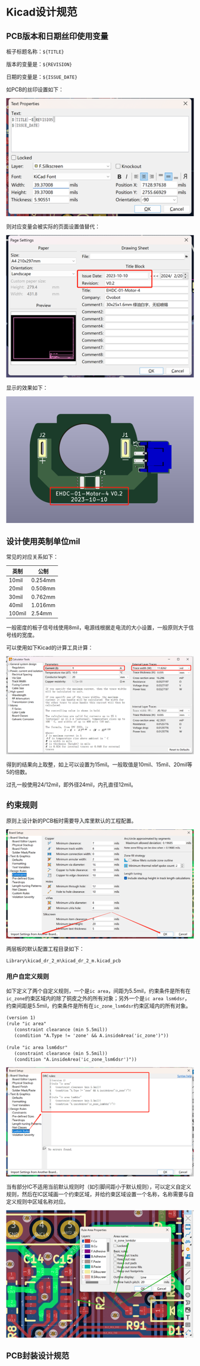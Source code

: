 # Kicad设计规范

## PCB版本和日期丝印使用变量

板子标题名称：`${TITLE}`

版本的变量是：`${REVISION}`

日期的变量是：`${ISSUE_DATE}`

如PCB的丝印设置如下：

![image](image/kicad-design-spec-1.png)

则对应变量会被实际的页面设置值替代：

![image](image/kicad-design-spec-2.png)

显示的效果如下：

![image](image/kicad-design-spec-3.png)

## 设计使用英制单位mil

常见的对应关系如下：

| 英制 | 公制 |
| ----------- | ----------- |
| 10mil | 0.254mm |
| 20mil | 0.508mm |
| 30mil | 0.762mm |
| 40mil | 1.016mm |
| 100mil | 2.54mm |

一般密度的板子信号线使用8mil，电源线根据走电流的大小设置，一般原则大于信号线的宽度。

可以使用如下Kicad的计算工具计算：

![image](image/kicad-design-spec-4.png)

得到的结果向上取整，如上可以设置为15mil。一般取值是10mil、15mil、20mil等5的倍数。

过孔一般使用24/12mil，即外径24mil，内孔直径12mil。

## 约束规则

原则上设计新的PCB板时需要导入库里默认的工程配置。

![image](image/kicad-design-spec-custom-rule-3.png)

两层板的默认配置工程目录如下：

```
Library\kicad_dr_2_m\kicad_dr_2_m.kicad_pcb
```

### 用户自定义规则

如下定义了两个自定义规则，一个是`ic area`，间距为5.5mil，约束条件是所有在`ic_zone`约束区域内的除了铜皮之外的所有对象；另外一个是`ic area lsm6dsr`，约束间距是5.5mil，约束条件是所有在`ic_zone_lsm6dsr`约束区域内的所有对象。

```
(version 1)
(rule "ic area"
   (constraint clearance (min 5.5mil))
   (condition "A.Type != 'zone' && A.insideArea('ic_zone')"))

(rule "ic area lsm6dsr"
   (constraint clearance (min 5.5mil))
   (condition "A.insideArea('ic_zone_lsm6dsr')"))
```

![image](image/kicad-design-spec-custom-rule-2.png)

当有部分IC不适用当前默认规则时（如引脚间距小于默认规则），可以定义自定义规则，然后在IC区域画一个约束区域，并给约束区域设置一个名称，名称需要与自定义规则中区域名称对应。

![image](image/kicad-design-spec-custom-rule-1.png)

## PCB封装设计规范

